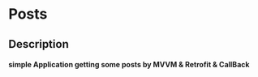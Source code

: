 # Posts

## Description
#### 
#### simple Application getting some posts by MVVM &amp; Retrofit &amp; CallBack

